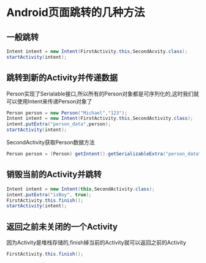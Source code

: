 # Android页面跳转的几种方法

## 一般跳转

```java
Intent intent = new Intent(FirstActivity.this,SecondAcvity.class);
startActivity(intent);
```

## 跳转到新的Activity并传递数据

Person实现了Serialable接口,所以所有的Person对象都是可序列化的,这时我们就可以使用Intent来传递Person对象了

```java
Person person = new Person("Michael","123");
Intent intent = new Intent(FirstActivity.this,SecondActivity.class);
intent.putExtra("person_data",person);
startActivity(intent);
```

SecondActivity获取Person数据方法

```java
Person person = (Person) getIntent().getSerializableExtra("person_data");
```

## 销毁当前的Activity并跳转

```java
Intent intent = new Intent(this,SecondActivity.class);
intent.putExtra("isBoy", true);
FirstActivity.this.finish();
startActivity(intent);
```

## 返回之前未关闭的一个Activity

因为Activity是堆栈存储的,finish掉当前的Activity就可以返回之前的Activity

```java
FirstActivity.this.finish();
```